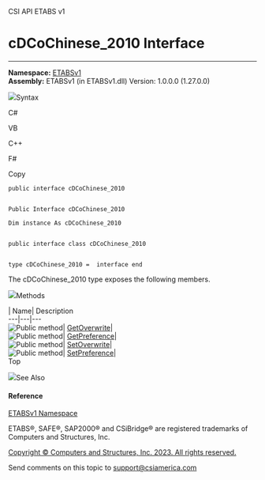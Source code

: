 ﻿

CSI API ETABS v1

# cDCoChinese_2010 Interface  
  
---  
  
**Namespace:** [ETABSv1](2780f1b8-2033-5289-2298-1cdb2a7508d9.htm)  
**Assembly:** ETABSv1 (in ETABSv1.dll) Version: 1.0.0.0 (1.27.0.0)

![](../icons/SectionExpanded.png)Syntax

C#

VB

C++

F#

Copy

    
    
    public interface cDCoChinese_2010
    
    
    Public Interface cDCoChinese_2010
    
    Dim instance As cDCoChinese_2010
    
    
    public interface class cDCoChinese_2010
    
    
    type cDCoChinese_2010 =  interface end

The cDCoChinese_2010 type exposes the following members.

![](../icons/SectionExpanded.png)Methods

| Name| Description  
---|---|---  
![Public method](../icons/pubmethod.gif)|
[GetOverwrite](cab3cc80-8825-0b3c-0e33-148360983324.htm)|  
![Public method](../icons/pubmethod.gif)|
[GetPreference](a4facad3-7522-d99b-0efd-b32279f87fc6.htm)|  
![Public method](../icons/pubmethod.gif)|
[SetOverwrite](2415acca-a385-adb9-6d7c-e3002c31b8b0.htm)|  
![Public method](../icons/pubmethod.gif)|
[SetPreference](9878443c-a300-f373-008b-d8b2c55002bf.htm)|  
Top

![](../icons/SectionExpanded.png)See Also

#### Reference

[ETABSv1 Namespace](2780f1b8-2033-5289-2298-1cdb2a7508d9.htm)

ETABS®, SAFE®, SAP2000® and CSiBridge® are registered trademarks of Computers
and Structures, Inc.  

[Copyright © Computers and Structures, Inc. 2023. All rights
reserved.](http://www.csiamerica.com)

Send comments on this topic to
[support@csiamerica.com](mailto:support%40csiamerica.com?Subject=CSI%20API%20ETABS%20v1)

